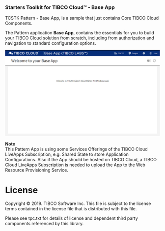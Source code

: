 ### Starters Toolkit for TIBCO Cloud™ - Base App
TCSTK Pattern - Base App, is a sample that just contains Core TIBCO Cloud Components.

The Pattern application **Base App**, contains the essentials for you to build your TIBCO Cloud solution from scratch, including from authorization and navigation to standard configuration options.

![alt-text](docs/img/base-app.png "Image")

**Note**<br>
This Pattern App is using some Services Offerings of the TIBCO Cloud LiveApps Subscription, e.g. Shared State to store Application Configurations.
Also if the App should be hosted on TIBCO Cloud, a TIBCO Cloud LiveApps Subscription is needed to upload the App to the Web Resource Provisioning Service.

# License
Copyright © 2019. TIBCO Software Inc.
This file is subject to the license terms contained in the license file that is distributed with this file.

Please see tpc.txt for details of license and dependent third party components referenced by this library.
